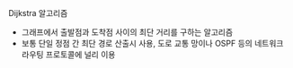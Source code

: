 Dijkstra 알고리즘

- 그래프에서 출발점과 도착점 사이의 최단 거리를 구하는 알고리즘
- 보통 단일 정점 간 최단 경로 산출시 사용, 도로 교통 망이나 OSPF 등의 네트워크 라우팅 프로토콜에 널리 이용
